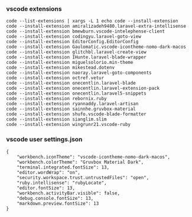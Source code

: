 ### vscode extensions
    code --list-extensions | xargs -L 1 echo code --install-extension
    code --install-extension amiralizadeh9480.laravel-extra-intellisense
    code --install-extension bmewburn.vscode-intelephense-client
    code --install-extension codingyu.laravel-goto-view
    code --install-extension EditorConfig.EditorConfig
    code --install-extension Gaulomatic.vscode-icontheme-nomo-dark-macos
    code --install-extension glitchbl.laravel-create-view
    code --install-extension IHunte.laravel-blade-wrapper
    code --install-extension miguelsolorio.min-theme
    code --install-extension mikestead.dotenv
    code --install-extension naoray.laravel-goto-components
    code --install-extension octref.vetur
    code --install-extension onecentlin.laravel-blade
    code --install-extension onecentlin.laravel-extension-pack
    code --install-extension onecentlin.laravel5-snippets
    code --install-extension rebornix.ruby
    code --install-extension ryannaddy.laravel-artisan
    code --install-extension sainnhe.gruvbox-material
    code --install-extension shufo.vscode-blade-formatter
    code --install-extension sianglim.slim
    code --install-extension wingrunr21.vscode-ruby 
  
### vscode user settings.json
    {
        "workbench.iconTheme": "vscode-icontheme-nomo-dark-macos",
        "workbench.colorTheme": "Gruvbox Material Dark",
        "terminal.integrated.fontSize": 13,
        "editor.wordWrap": "on",
        "security.workspace.trust.untrustedFiles": "open",
        "ruby.intellisense": "rubyLocate",
        "editor.fontSize": 13,
        "workbench.activityBar.visible": false,
        "debug.console.fontSize": 13,
        "markdown.preview.fontSize": 13
    }
